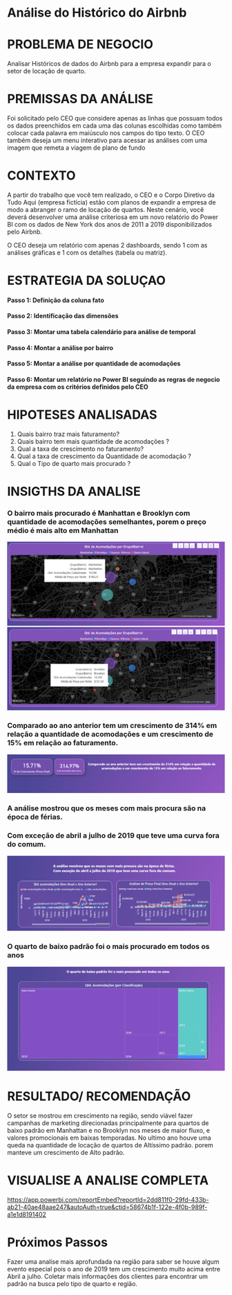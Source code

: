 # Análise do Histórico do Airbnb

# PROBLEMA DE NEGOCIO
Analisar Históricos de dados do Airbnb para a empresa expandir para o setor de locação de quarto. 

# PREMISSAS DA ANÁLISE

 Foi solicitado pelo CEO que considere apenas as linhas que possuam todos os dados preenchidos em cada uma das colunas escolhidas como também colocar cada palavra em maiúsculo nos campos do tipo texto.
O CEO também deseja um menu interativo para acessar as análises com uma imagem que remeta a viagem de plano de fundo 

# CONTEXTO

A partir do trabalho que você tem realizado, o CEO e o Corpo Diretivo da Tudo Aqui (empresa fictícia) estão com planos de expandir a empresa de modo a abranger o ramo de locação de quartos. Neste cenário, você deverá desenvolver uma análise criteriosa em um novo relatório do Power BI com os dados de New York dos anos de 2011 a 2019 disponibilizados pelo Airbnb.

O CEO deseja um relatório com apenas 2 dashboards, sendo 1 com as análises gráficas e 1 com os detalhes (tabela ou matriz).


# ESTRATEGIA DA SOLUÇAO

#### Passo 1: Definição da coluna fato 
#### Passo 2: Identificação das dimensões
#### Passo 3: Montar uma tabela calendário para análise de temporal 
#### Passo 4: Montar a análise por bairro
#### Passo 5: Montar a análise por quantidade de acomodações 
#### Passo 6: Montar um relatório no Power BI seguindo as regras de negocio da empresa com os critérios definidos pelo CEO

# HIPOTESES ANALISADAS

1. Quais bairro traz mais faturamento?
2. Quais bairro tem mais quantidade de acomodações ?
3. Qual a taxa de crescimento no faturamento?
4. Qual a taxa de crescimento da Quantidade de acomodação ?
5. Qual o Tipo de quarto mais procurado ?


# INSIGTHS DA ANALISE

### O bairro mais procurado é Manhattan e Brooklyn com quantidade de acomodações semelhantes, porem o preço médio é mais alto em Manhattan
 ![Insight 1](img/Insight-1.png)
 ![Insight 2](img/Insight-2.png)

### Comparado ao ano anterior tem um crescimento de 314% em relação a quantidade de acomodações e um crescimento de 15% em relação ao faturamento.
 ![Insight 3](img/Insight-3.png)

### A análise mostrou que os meses com mais procura são na época de férias. 
### Com exceção de abril a julho de 2019 que teve uma curva fora do comum.
 ![Insight 4](img/Insight-4.png)

### O quarto de baixo padrão foi o mais procurado em todos os anos 
 ![Insight 5](img/Insight-5.png)


# RESULTADO/ RECOMENDAÇÃO

O setor se mostrou em crescimento na região, sendo viável fazer campanhas de marketing direcionadas principalmente para quartos de baixo padrão em Manhattan e no Brooklyn nos meses de maior fluxo, e valores promocionais em baixas temporadas.
No ultimo ano houve uma queda na quantidade de locação de quartos de Altíssimo padrão. porem manteve um crescimento de Alto padrão.

# VISUALISE A ANALISE COMPLETA
https://app.powerbi.com/reportEmbed?reportId=2dd811f0-29fd-433b-ab21-40ae48aae247&autoAuth=true&ctid=58674b1f-122e-4f0b-989f-a1e1d8191402


# Próximos Passos

Fazer uma analise mais aprofundada na região para saber se houve algum evento especial pois o ano de 2019 tem um crescimento muito acima entre Abril a julho.
Coletar mais informações dos clientes para encontrar um padrão na busca pelo tipo de quarto e região.
